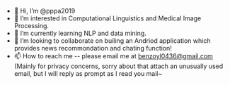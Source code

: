 - 👋 Hi, I’m @pppa2019
- 👀 I’m interested in Computational Linguistics and Medical Image Processing.
- 🌱 I’m currently learning NLP and data mining.
- 💞️ I’m looking to collaborate on builing an Andriod application which provides news recommondation and chating function!
- 📫 How to reach me -- please email me at benzoyl0436@gmail.com (Mainly for privacy concerns, sorry about that attach an unusually used email, but I will reply as prompt as I read you mail~

<!---
pppa2019/pppa2019 is a ✨ special ✨ repository because its `README.md` (this file) appears on your GitHub profile.
You can click the Preview link to take a look at your changes.
--->
